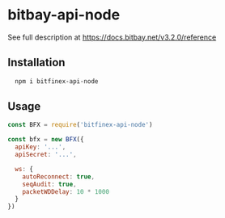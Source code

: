 # bitbay-api-node

See full description at https://docs.bitbay.net/v3.2.0/reference

## Installation

```bash
  npm i bitfinex-api-node
```

## Usage

```js
const BFX = require('bitfinex-api-node')

const bfx = new BFX({
  apiKey: '...',
  apiSecret: '...',

  ws: {
    autoReconnect: true,
    seqAudit: true,
    packetWDDelay: 10 * 1000
  }
})
```
